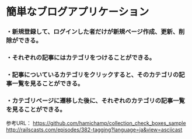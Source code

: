 # 簡単なブログアプリケーション

### ・新規登録して、ログインした者だけが新規ページ作成、更新、削除ができる。
### ・それぞれの記事にはカテゴリをつけることができる。
### ・記事についているカテゴリをクリックすると、そのカテゴリの記事一覧を見ることができる。
### ・カテゴリページに遷移した後に、それぞれのカテゴリの記事一覧を見ることができる。

参考URL：
https://github.com/hamichamp/collection_check_boxes_sample
http://railscasts.com/episodes/382-tagging?language=ja&view=asciicast
